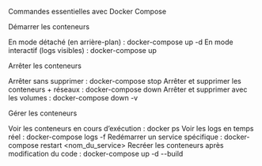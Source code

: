 Commandes essentielles avec Docker Compose

Démarrer les conteneurs

En mode détaché (en arrière-plan) : docker-compose up -d
En mode interactif (logs visibles) : docker-compose up

Arrêter les conteneurs

Arrêter sans supprimer : docker-compose stop
Arrêter et supprimer les conteneurs + réseaux : docker-compose down
Arrêter et supprimer avec les volumes : docker-compose down -v

Gérer les conteneurs

Voir les conteneurs en cours d’exécution : docker ps
Voir les logs en temps réel : docker-compose logs -f
Redémarrer un service spécifique : docker-compose restart <nom_du_service>
Recréer les conteneurs après modification du code : docker-compose up -d --build
